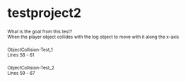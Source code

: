 # testproject2
<font size="1">What is the goal from this test?</font><br />
<font size="1">When the player object collides with the log object to move with it along the x-axis</font><br />
<br />
<font size="1">ObjectCollision-Test_1</font><br />
<font size="1">Lines 58 - 61</font><br />
<br />
<font size="1">ObjectCollision-Test_2</font><br />
<font size="1">Lines 59 - 67</font>
